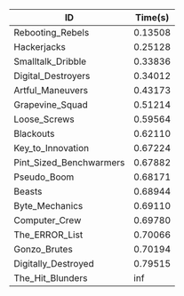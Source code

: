 |ID|Time(s)|
|-|-|
|Rebooting_Rebels|0.13508|
|Hackerjacks|0.25128|
|Smalltalk_Dribble|0.33836|
|Digital_Destroyers|0.34012|
|Artful_Maneuvers|0.43173|
|Grapevine_Squad|0.51214|
|Loose_Screws|0.59564|
|Blackouts|0.62110|
|Key_to_Innovation|0.67224|
|Pint_Sized_Benchwarmers|0.67882|
|Pseudo_Boom|0.68171|
|Beasts|0.68944|
|Byte_Mechanics|0.69110|
|Computer_Crew|0.69780|
|The_ERROR_List|0.70066|
|Gonzo_Brutes|0.70194|
|Digitally_Destroyed|0.79515|
|The_Hit_Blunders|inf|
